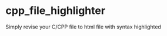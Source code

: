 cpp_file_highlighter
====================

Simply revise your C/CPP file to html file with syntax highlighted
